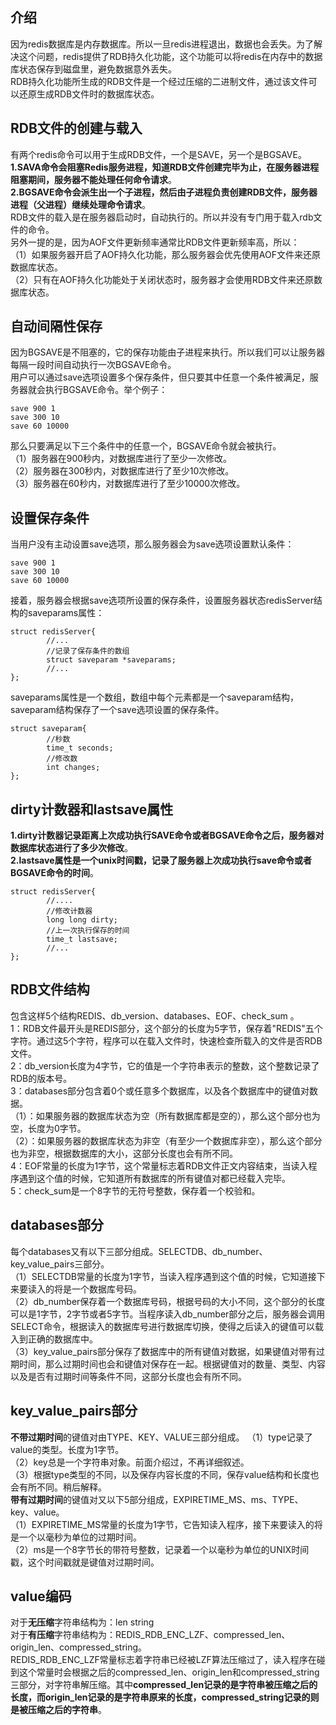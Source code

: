 ## 介绍  
因为redis数据库是内存数据库。所以一旦redis进程退出，数据也会丢失。为了解决这个问题，redis提供了RDB持久化功能，这个功能可以将redis在内存中的数据库状态保存到磁盘里，避免数据意外丢失。  
RDB持久化功能所生成的RDB文件是一个经过压缩的二进制文件，通过该文件可以还原生成RDB文件时的数据库状态。   
## RDB文件的创建与载入  
有两个redis命令可以用于生成RDB文件，一个是SAVE，另一个是BGSAVE。  
**1.SAVA命令会阻塞Redis服务进程，知道RDB文件创建完毕为止，在服务器进程阻塞期间，服务器不能处理任何命令请求**。  
**2.BGSAVE命令会派生出一个子进程，然后由子进程负责创建RDB文件，服务器进程（父进程）继续处理命令请求**。   
RDB文件的载入是在服务器启动时，自动执行的。所以并没有专门用于载入rdb文件的命令。  
另外一提的是，因为AOF文件更新频率通常比RDB文件更新频率高，所以：  
（1）如果服务器开启了AOF持久化功能，那么服务器会优先使用AOF文件来还原数据库状态。    
（2）只有在AOF持久化功能处于关闭状态时，服务器才会使用RDB文件来还原数据库状态。  
## 自动间隔性保存  
因为BGSAVE是不阻塞的，它的保存功能由子进程来执行。所以我们可以让服务器每隔一段时间自动执行一次BGSAVE命令。  
用户可以通过save选项设置多个保存条件，但只要其中任意一个条件被满足，服务器就会执行BGSAVE命令。举个例子：
```
save 900 1
save 300 10
save 60 10000
```
那么只要满足以下三个条件中的任意一个，BGSAVE命令就会被执行。  
（1）服务器在900秒内，对数据库进行了至少一次修改。  
（2）服务器在300秒内，对数据库进行了至少10次修改。  
（3）服务器在60秒内，对数据库进行了至少10000次修改。  
## 设置保存条件  
当用户没有主动设置save选项，那么服务器会为save选项设置默认条件：
```
save 900 1
save 300 10
save 60 10000
```
接着，服务器会根据save选项所设置的保存条件，设置服务器状态redisServer结构的saveparams属性：
```
struct redisServer{
        //...
        //记录了保存条件的数组
        struct saveparam *saveparams;
        //...
};
```
saveparams属性是一个数组，数组中每个元素都是一个saveparam结构，saveparam结构保存了一个save选项设置的保存条件。
```
struct saveparam{
        //秒数
        time_t seconds;
        //修改数
        int changes;
};
```
## dirty计数器和lastsave属性  
**1.dirty计数器记录距离上次成功执行SAVE命令或者BGSAVE命令之后，服务器对数据库状态进行了多少次修改**。  
**2.lastsave属性是一个unix时间戳，记录了服务器上次成功执行save命令或者BGSAVE命令的时间**。
```
struct redisServer{
        //....
        //修改计数器
        long long dirty;
        //上一次执行保存的时间
        time_t lastsave;
        //...
};
```
## RDB文件结构  
包含这样5个结构REDIS、db_version、databases、EOF、check_sum  。  
1：RDB文件最开头是REDIS部分，这个部分的长度为5字节，保存着"REDIS"五个字符。通过这5个字符，程序可以在载入文件时，快速检查所载入的文件是否RDB文件。  
2：db_version长度为4字节，它的值是一个字符串表示的整数，这个整数记录了RDB的版本号。   
3：databases部分包含着0个或任意多个数据库，以及各个数据库中的键值对数据。  
（1）：如果服务器的数据库状态为空（所有数据库都是空的），那么这个部分也为空，长度为0字节。  
（2）：如果服务器的数据库状态为非空（有至少一个数据库非空），那么这个部分也为非空，根据数据库的大小，这部分长度也会有所不同。  
4：EOF常量的长度为1字节，这个常量标志着RDB文件正文内容结束，当读入程序遇到这个值的时候，它知道所有数据库的所有键值对都已经载入完毕。  
5：check_sum是一个8字节的无符号整数，保存着一个校验和。  
## databases部分  
每个databases又有以下三部分组成。SELECTDB、db_number、key_value_pairs三部分。    
（1）SELECTDB常量的长度为1字节，当读入程序遇到这个值的时候，它知道接下来要读入的将是一个数据库号码。    
（2）db_number保存着一个数据库号码，根据号码的大小不同，这个部分的长度可以是1字节，2字节或者5字节。当程序读入db_number部分之后，服务器会调用SELECT命令，根据读入的数据库号进行数据库切换，使得之后读入的键值可以载入到正确的数据库中。    
（3）key_value_pairs部分保存了数据库中的所有键值对数据，如果键值对带有过期时间，那么过期时间也会和键值对保存在一起。根据键值对的数量、类型、内容以及是否有过期时间等条件不同，这部分长度也会有所不同。  
## key_value_pairs部分  
**不带过期时间**的键值对由TYPE、KEY、VALUE三部分组成。
（1）type记录了value的类型。长度为1字节。   
（2）key总是一个字符串对象。前面介绍过，不再详细叙述。  
（3）根据type类型的不同，以及保存内容长度的不同，保存value结构和长度也会有所不同。稍后解释。  
**带有过期时间**的键值对又以下5部分组成，EXPIRETIME_MS、ms、TYPE、key、value。  
（1）EXPIRETIME_MS常量的长度为1字节，它告知读入程序，接下来要读入的将是一个以毫秒为单位的过期时间。  
（2）ms是一个8字节长的带符号整数，记录着一个以毫秒为单位的UNIX时间戳，这个时间戳就是键值对过期时间。  
## value编码  
对于**无压缩**字符串结构为：len string  
对于**有压缩**字符串结构为：REDIS_RDB_ENC_LZF、compressed_len、origin_len、compressed_string。  
REDIS_RDB_ENC_LZF常量标志着字符串已经被LZF算法压缩过了，读入程序在碰到这个常量时会根据之后的compressed_len、origin_len和compressed_string三部分，对字符串解压缩。其中**compressed_len记录的是字符串被压缩之后的长度，而origin_len记录的是字符串原来的长度，compressed_string记录的则是被压缩之后的字符串**。  

